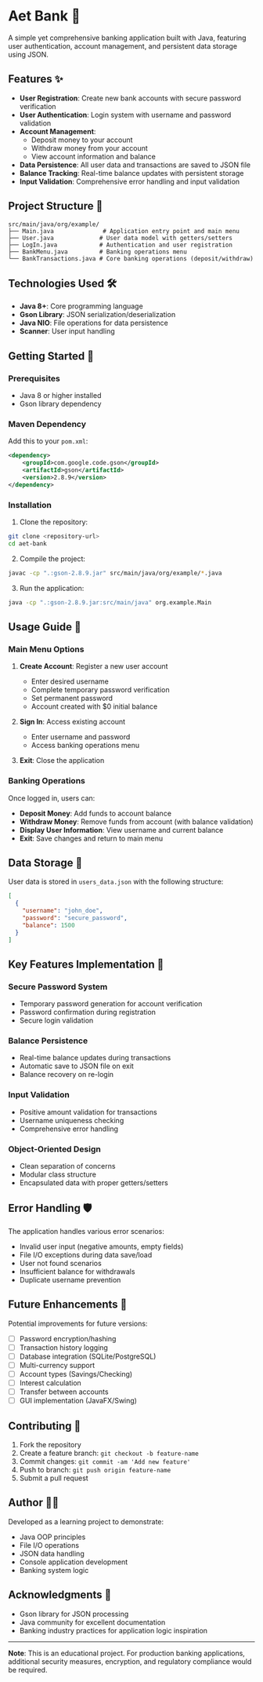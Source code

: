 # Aet Bank 🏦

A simple yet comprehensive banking application built with Java, featuring user authentication, account management, and persistent data storage using JSON.

## Features ✨

- **User Registration**: Create new bank accounts with secure password verification
- **User Authentication**: Login system with username and password validation
- **Account Management**: 
  - Deposit money to your account
  - Withdraw money from your account
  - View account information and balance
- **Data Persistence**: All user data and transactions are saved to JSON file
- **Balance Tracking**: Real-time balance updates with persistent storage
- **Input Validation**: Comprehensive error handling and input validation

## Project Structure 📁

```
src/main/java/org/example/
├── Main.java              # Application entry point and main menu
├── User.java             # User data model with getters/setters
├── LogIn.java            # Authentication and user registration
├── BankMenu.java         # Banking operations menu
└── BankTransactions.java # Core banking operations (deposit/withdraw)
```

## Technologies Used 🛠️

- **Java 8+**: Core programming language
- **Gson Library**: JSON serialization/deserialization
- **Java NIO**: File operations for data persistence
- **Scanner**: User input handling

## Getting Started 🚀

### Prerequisites

- Java 8 or higher installed
- Gson library dependency

### Maven Dependency

Add this to your `pom.xml`:

```xml
<dependency>
    <groupId>com.google.code.gson</groupId>
    <artifactId>gson</artifactId>
    <version>2.8.9</version>
</dependency>
```

### Installation

1. Clone the repository:
```bash
git clone <repository-url>
cd aet-bank
```

2. Compile the project:
```bash
javac -cp ".:gson-2.8.9.jar" src/main/java/org/example/*.java
```

3. Run the application:
```bash
java -cp ".:gson-2.8.9.jar:src/main/java" org.example.Main
```

## Usage Guide 📖

### Main Menu Options

1. **Create Account**: Register a new user account
   - Enter desired username
   - Complete temporary password verification
   - Set permanent password
   - Account created with $0 initial balance

2. **Sign In**: Access existing account
   - Enter username and password
   - Access banking operations menu

3. **Exit**: Close the application

### Banking Operations

Once logged in, users can:

- **Deposit Money**: Add funds to account balance
- **Withdraw Money**: Remove funds from account (with balance validation)
- **Display User Information**: View username and current balance
- **Exit**: Save changes and return to main menu

## Data Storage 💾

User data is stored in `users_data.json` with the following structure:

```json
[
  {
    "username": "john_doe",
    "password": "secure_password",
    "balance": 1500
  }
]
```

## Key Features Implementation 🔧

### Secure Password System
- Temporary password generation for account verification
- Password confirmation during registration
- Secure login validation

### Balance Persistence
- Real-time balance updates during transactions
- Automatic save to JSON file on exit
- Balance recovery on re-login

### Input Validation
- Positive amount validation for transactions
- Username uniqueness checking
- Comprehensive error handling

### Object-Oriented Design
- Clean separation of concerns
- Modular class structure
- Encapsulated data with proper getters/setters

## Error Handling 🛡️

The application handles various error scenarios:

- Invalid user input (negative amounts, empty fields)
- File I/O exceptions during data save/load
- User not found scenarios
- Insufficient balance for withdrawals
- Duplicate username prevention

## Future Enhancements 🔮

Potential improvements for future versions:

- [ ] Password encryption/hashing
- [ ] Transaction history logging
- [ ] Database integration (SQLite/PostgreSQL)
- [ ] Multi-currency support
- [ ] Account types (Savings/Checking)
- [ ] Interest calculation
- [ ] Transfer between accounts
- [ ] GUI implementation (JavaFX/Swing)

## Contributing 🤝

1. Fork the repository
2. Create a feature branch: `git checkout -b feature-name`
3. Commit changes: `git commit -am 'Add new feature'`
4. Push to branch: `git push origin feature-name`
5. Submit a pull request

## Author 👨‍💻

Developed as a learning project to demonstrate:
- Java OOP principles
- File I/O operations
- JSON data handling
- Console application development
- Banking system logic

## Acknowledgments 🙏

- Gson library for JSON processing
- Java community for excellent documentation
- Banking industry practices for application logic inspiration

---

**Note**: This is an educational project. For production banking applications, additional security measures, encryption, and regulatory compliance would be required.
